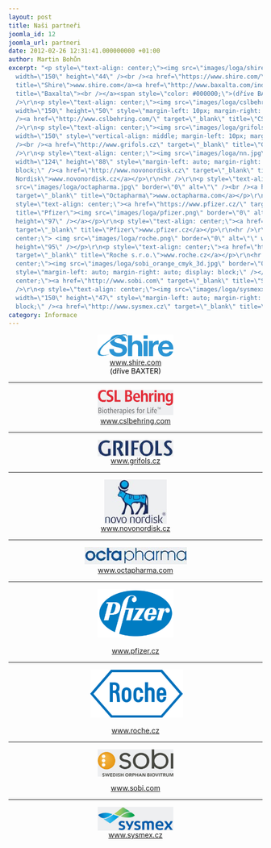 ```yaml
---
layout: post
title: Naši partneři
joomla_id: 12
joomla_url: partneri
date: 2012-02-26 12:31:41.000000000 +01:00
author: Martin Bohůn
excerpt: "<p style=\"text-align: center;\"><img src=\"images/loga/shire.jpg\" border=\"0\"
  width=\"150\" height=\"44\" /><br /><a href=\"https://www.shire.com/\" target=\"_blank\"
  title=\"Shire\">www.shire.com</a><a href=\"http://www.baxalta.com/index.page\" target=\"_blank\"
  title=\"Baxalta\"><br /></a><span style=\"color: #000000;\">(dříve BAXTER)</span></p>\r\n<hr
  />\r\n<p style=\"text-align: center;\"><img src=\"images/loga/cslbehring.jpg\" border=\"0\"
  width=\"150\" height=\"50\" style=\"margin-left: 10px; margin-right: 10px;\" /><br
  /><a href=\"http://www.cslbehring.com/\" target=\"_blank\" title=\"CSL Behring\">www.cslbehring.com</a></p>\r\n<hr
  />\r\n<p style=\"text-align: center;\"><img src=\"images/loga/grifols.jpg\" border=\"0\"
  width=\"150\" style=\"vertical-align: middle; margin-left: 10px; margin-right: 10px;\"
  /><br /><a href=\"http://www.grifols.cz\" target=\"_blank\" title=\"Grifols\">www.grifols.cz</a></p>\r\n<hr
  />\r\n<p style=\"text-align: center;\"><img src=\"images/loga/nn.jpg\" border=\"0\"
  width=\"124\" height=\"88\" style=\"margin-left: auto; margin-right: auto; display:
  block;\" /><a href=\"http://www.novonordisk.cz\" target=\"_blank\" title=\"Novo
  Nordisk\">www.novonordisk.cz</a></p>\r\n<hr />\r\n<p style=\"text-align: center;\"><img
  src=\"images/loga/octapharma.jpg\" border=\"0\" alt=\"\" /><br /><a href=\"http://www.octapharma.com\"
  target=\"_blank\" title=\"Octapharma\">www.octapharma.com</a></p>\r\n<hr />\r\n<p
  style=\"text-align: center;\"><a href=\"https://www.pfizer.cz/\" target=\"_blank\"
  title=\"Pfizer\"><img src=\"images/loga/pfizer.png\" border=\"0\" alt=\"\" width=\"150\"
  height=\"97\" /></a></p>\r\n<p style=\"text-align: center;\"><a href=\"https://www.pfizer.cz/\"
  target=\"_blank\" title=\"Pfizer\">www.pfizer.cz</a></p>\r\n<hr />\r\n<p style=\"text-align:
  center;\"> <img src=\"images/loga/roche.png\" border=\"0\" alt=\"\" width=\"184\"
  height=\"95\" /></p>\r\n<p style=\"text-align: center;\"><a href=\"http://www.roche.cz/\"
  target=\"_blank\" title=\"Roche s.r.o.\">www.roche.cz</a></p>\r\n<hr />\r\n<p style=\"text-align:
  center;\"><img src=\"images/loga/sobi_orange_cmyk_3d.jpg\" border=\"0\" width=\"150\"
  style=\"margin-left: auto; margin-right: auto; display: block;\" /></p>\r\n<p style=\"text-align:
  center;\"><a href=\"http://www.sobi.com\" target=\"_blank\" title=\"Sobi\">www.sobi.com</a></p>\r\n<hr
  />\r\n<p style=\"text-align: center;\"><img src=\"images/loga/sysmexx.jpg\" border=\"0\"
  width=\"150\" height=\"47\" style=\"margin-left: auto; margin-right: auto; display:
  block;\" /><a href=\"http://www.sysmex.cz\" target=\"_blank\" title=\"Sysmex\">www.sysmex.cz</a></p>"
category: Informace
---
```

<p style="text-align: center;"><img src="images/loga/shire.jpg" border="0" width="150" height="44" /><br /><a href="https://www.shire.com/" target="_blank" title="Shire">www.shire.com</a><a href="http://www.baxalta.com/index.page" target="_blank" title="Baxalta"><br /></a><span style="color: #000000;">(dříve BAXTER)</span></p>

<hr />

<p style="text-align: center;"><img src="images/loga/cslbehring.jpg" border="0" width="150" height="50" style="margin-left: 10px; margin-right: 10px;" /><br /><a href="http://www.cslbehring.com/" target="_blank" title="CSL Behring">www.cslbehring.com</a></p>

<hr />

<p style="text-align: center;"><img src="images/loga/grifols.jpg" border="0" width="150" style="vertical-align: middle; margin-left: 10px; margin-right: 10px;" /><br /><a href="http://www.grifols.cz" target="_blank" title="Grifols">www.grifols.cz</a></p>

<hr />

<p style="text-align: center;"><img src="images/loga/nn.jpg" border="0" width="124" height="88" style="margin-left: auto; margin-right: auto; display: block;" /><a href="http://www.novonordisk.cz" target="_blank" title="Novo Nordisk">www.novonordisk.cz</a></p>

<hr />

<p style="text-align: center;"><img src="images/loga/octapharma.jpg" border="0" alt="" /><br /><a href="http://www.octapharma.com" target="_blank" title="Octapharma">www.octapharma.com</a></p>

<hr />

<p style="text-align: center;"><a href="https://www.pfizer.cz/" target="_blank" title="Pfizer"><img src="images/loga/pfizer.png" border="0" alt="" width="150" height="97" /></a></p>

<p style="text-align: center;"><a href="https://www.pfizer.cz/" target="_blank" title="Pfizer">www.pfizer.cz</a></p>

<hr />

<p style="text-align: center;"> <img src="images/loga/roche.png" border="0" alt="" width="184" height="95" /></p>

<p style="text-align: center;"><a href="http://www.roche.cz/" target="_blank" title="Roche s.r.o.">www.roche.cz</a></p>

<hr />

<p style="text-align: center;"><img src="images/loga/sobi_orange_cmyk_3d.jpg" border="0" width="150" style="margin-left: auto; margin-right: auto; display: block;" /></p>

<p style="text-align: center;"><a href="http://www.sobi.com" target="_blank" title="Sobi">www.sobi.com</a></p>

<hr />

<p style="text-align: center;"><img src="images/loga/sysmexx.jpg" border="0" width="150" height="47" style="margin-left: auto; margin-right: auto; display: block;" /><a href="http://www.sysmex.cz" target="_blank" title="Sysmex">www.sysmex.cz</a></p>
